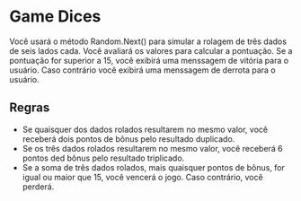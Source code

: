 # Game Dices
Você usará o método Random.Next() para simular a rolagem de três dados de seis lados cada. Você avaliará os valores para calcular a pontuação. Se a pontuação for superior a 15, você exibirá uma menssagem de vitória para o usuário. Caso contrário você exibirá uma menssagem de derrota para o usuário.

## Regras
- Se quaisquer dos dados rolados resultarem no mesmo valor, você receberá dois pontos de bônus pelo resultado duplicado.
- Se os três dados rolados resultarem no mesmo valor, você receberá 6 pontos ded bônus pelo resultado triplicado.
- Se a soma de três dados rolados, mais quaisquer pontos de bônus, for igual ou maior que 15, você vencerá o jogo.
Caso contrário, você perderá.